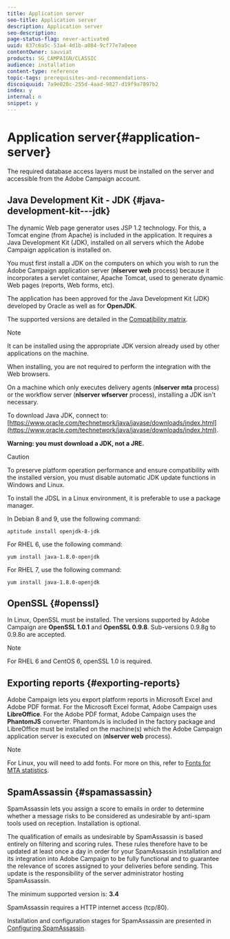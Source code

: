 ```yaml
---
title: Application server
seo-title: Application server
description: Application server
seo-description: 
page-status-flag: never-activated
uuid: 837c6a5c-53a4-4d1b-a084-9cf77e7a0eee
contentOwner: sauviat
products: SG_CAMPAIGN/CLASSIC
audience: installation
content-type: reference
topic-tags: prerequisites-and-recommendations-
discoiquuid: 7a9e028c-255d-4aad-9827-d19f9a7897b2
index: y
internal: n
snippet: y
---
```


# Application server{#application-server}

The required database access layers must be installed on the server and accessible from the Adobe Campaign account.

## Java Development Kit - JDK {#java-development-kit---jdk}

The dynamic Web page generator uses JSP 1.2 technology. For this, a Tomcat engine (from Apache) is included in the application. It requires a Java Development Kit (JDK), installed on all servers which the Adobe Campaign application is installed on.

You must first install a JDK on the computers on which you wish to run the Adobe Campaign application server (**nlserver web** process) because it incorporates a servlet container, Apache Tomcat, used to generate dynamic Web pages (reports, Web forms, etc).

The application has been approved for the Java Development Kit (JDK) developed by Oracle as well as for **OpenJDK**.

The supported versions are detailed in the [Compatibility matrix](https://helpx.adobe.com/campaign/kb/compatibility-matrix.html).

>[!NOTE]
>
>It can be installed using the appropriate JDK version already used by other applications on the machine.
>  
>When installing, you are not required to perform the integration with the Web browsers.  
>
>On a machine which only executes delivery agents (**nlserver mta** process) or the workflow server (**nlserver wfserver** process), installing a JDK isn't necessary.

To download Java JDK, connect to: [https://www.oracle.com/technetwork/java/javase/downloads/index.html](https://www.oracle.com/technetwork/java/javase/downloads/index.html). 

**Warning: you must download a JDK, not a JRE.**

>[!CAUTION]
>
>To preserve platform operation performance and ensure compatibility with the installed version, you must disable automatic JDK update functions in Windows and Linux.

To install the JDSL in a Linux environment, it is preferable to use a package manager.

In Debian 8 and 9, use the following command:

```
aptitude install openjdk-8-jdk
```

For RHEL 6, use the following command:

```
yum install java-1.8.0-openjdk
```

For RHEL 7, use the following command:

```
yum install java-1.8.0-openjdk
```

## OpenSSL {#openssl}

In Linux, OpenSSL must be installed. The versions supported by Adobe Campaign are **OpenSSL 1.0.1** and **OpenSSL 0.9.8**. Sub-versions 0.9.8g to 0.9.8o are accepted.

>[!NOTE]
>
>For RHEL 6 and CentOS 6, openSSL 1.0 is required.

## Exporting reports {#exporting-reports}

Adobe Campaign lets you export platform reports in Microsoft Excel and Adobe PDF format. For the Microsoft Excel format, Adobe Campaign uses **LibreOffice**. For the Adobe PDF format, Adobe Campaign uses the **PhantomJS** converter. PhantomJs is included in the factory package and LibreOffice must be installed on the machine(s) which the Adobe Campaign application server is executed on (**nlserver web** process).

>[!NOTE]
>
>For Linux, you will need to add fonts. For more on this, refer to [Fonts for MTA statistics](../../installation/using/prerequisites-of-campaign-installation-in-linux.md#fonts-for-mta-statistics).

## SpamAssassin {#spamassassin}

SpamAssassin lets you assign a score to emails in order to determine whether a message risks to be considered as undesirable by anti-spam tools used on reception. Installation is optional.

The qualification of emails as undesirable by SpamAssassin is based entirely on filtering and scoring rules. These rules therefore have to be updated at least once a day in order for your SpamAssassin installation and its integration into Adobe Campaign to be fully functional and to guarantee the relevance of scores assigned to your deliveries before sending. This update is the responsibility of the server administrator hosting SpamAssassin.

The minimum supported version is: **3.4**

SpamAssassin requires a HTTP internet access (tcp/80).

Installation and configuration stages for SpamAssassin are presented in [Configuring SpamAssassin](../../installation/using/configuring-spamassassin.md).
